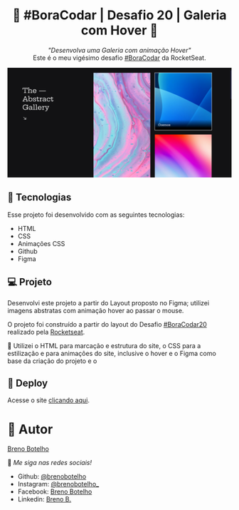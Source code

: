 <h1 align="center"> 👾 #BoraCodar | Desafio 20 | Galeria com Hover 👾 </h1>

<p align="center">
    <i> "Desenvolva uma Galeria com animação Hover" </i> 
    <br> Este é o meu vigésimo desafio <a href="https://boracodar.dev/">#BoraCodar</a> da RocketSeat.
</p>

![..](./print.png)

## 🚀 Tecnologias

Esse projeto foi desenvolvido com as seguintes tecnologias:

- HTML
- CSS
- Animações CSS
- Github
- Figma

## 💻 Projeto


Desenvolvi este projeto a partir do Layout proposto no Figma; utilizei imagens abstratas com animação hover ao passar o mouse. <br>

O projeto foi construído a partir do layout do Desafio [#BoraCodar20](https://www.figma.com/community/file/1235589928611910732/%23boraCodar---Desafio-20) realizado pela [Rocketseat](https://rocketseat.com.br). <br>

📌 Utilizei o HTML para marcação e estrutura do site, o CSS para a estilização e para animações do site, inclusive o hover e o Figma como base da criação do projeto e o 

## 📑 Deploy

Acesse o site [clicando aqui](https://brenobotelho.github.io/boracodar/desafio20/).

# 👤 Autor

[Breno Botelho](https://github.com/brenobotelho)

👾 _Me siga nas redes sociais!_

- Github: [@brenobotelho](https://github.com/brenobotelho)
- Instagram: [@brenobotelho_](https://instagram.com/@brenobotelho_)
- Facebook: [Breno Botelho](https://facebook.com/BrenooBotelho)
- Linkedin: [Breno B.](https://br.linkedin.com/in/breno-botelho?trk=public_profile_browsemap)
